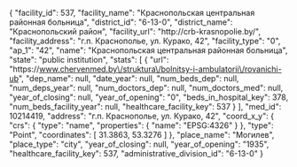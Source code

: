 {
    "facility_id": 537,
    "facility_name": "Краснопольская центральная районная больница",
    "district_id": "6-13-0",
    "district_name": "Краснопольский район",
    "facility_url": "http:\/\/crb-krasnopolie.by\/",
    "facility_address": "г.п. Краснополье, ул. Курако, 42",
    "facility_type": "0",
    "ap_1": "42",
    "name": "Краснопольская центральная районная больница",
    "state": "public institution",
    "stats": [
        {
            "url": "https:\/\/www.chervenmed.by\/struktura\/bolnitsy-i-ambulatorii\/rovanichi-ub",
            "dep_name": null,
            "date_year": null,
            "num_beds_dep": null,
            "num_deps_year": null,
            "num_doctors_dep": null,
            "num_doctors_med": null,
            "year_of_closing": null,
            "year_of_opening": "0",
            "beds_in_hospital_key": 378,
            "num_beds_facility_year": null,
            "healthcare_facility_key": 537
        }
    ],
    "med_id": 10214419,
    "address": "г.п. Краснополье, ул. Курако, 42",
    "coord_x_y": {
        "crs": {
            "type": "name",
            "properties": {
                "name": "EPSG:4326"
            }
        },
        "type": "Point",
        "coordinates": [
            31.3863,
            53.3276
        ]
    },
    "place_name": "Могилев",
    "place_type": "city",
    "year_of_closing": null,
    "year_of_opening": "1935",
    "healthcare_facility_key": 537,
    "administrative_division_id": "6-13-0"
}